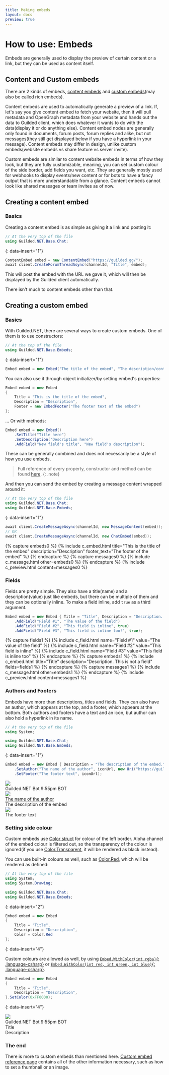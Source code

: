 ```yaml
---
title: Making embeds
layout: docs
preview: true
---
```


# How to use: Embeds

Embeds are generally used to display the preview of certain content or a link, but they can be used as content itself.

## Content and Custom embeds

There are 2 kinds of embeds, [content embeds](/references/ContentEmbed) and [custom embeds](/references/ChatEmbed)(may also be called rich embeds).

Content embeds are used to automatically generate a preview of a link. If, let's say you give content embed to fetch your website, then it will pull metadata and OpenGraph metadata from your website and hands out the data to Guilded client, which does whatever it wants to do with the data(display it or do anything else). Content embed nodes are generally only found in documents, forum posts, forum replies and alike, but not messages(they still get displayed below if you have a hyperlink in your message). Content embeds may differ in design, unlike custom embeds(website embeds vs share feature vs server invite).

Custom embeds are similar to content website embeds in terms of how they look, but they are fully customizable, meaning, you can set custom colour of the side border, add fields you want, etc. They are generally mostly used for webhooks to display events/new content or for bots to have a fancy output that is more understandable from a glance. Content embeds cannot look like shared messages or team invites as of now.

## Creating a content embed

### Basics

Creating a content embed is as simple as giving it a link and posting it:

```csharp
// At the very top of the file
using Guilded.NET.Base.Chat;
```
{: data-insert="1"}

```csharp
ContentEmbed embed = new ContentEmbed("https://guilded.gg/");
await client.CreateForumThreadAsync(channelId, "Title", embed);
```

This will post the embed with the URL we gave it, which will then be displayed by the Guilded client automatically.

There isn't much to content embeds other than that.

## Creating a custom embed

### Basics

With Guilded.NET, there are several ways to create custom embeds. One of them is to use constructors:

```csharp
// At the top of the file
using Guilded.NET.Base.Embeds;
```
{: data-insert="1"}

```csharp
Embed embed = new Embed("The title of the embed", "The description/contents of it", "Footer text at the bottom");
```

You can also use it through object initializer/by setting embed's properties:

```csharp
Embed embed = new Embed
{
    Title = "This is the title of the embed",
    Description = "Description",
    Footer = new EmbedFooter("The footer text of the embed")
};
```

... Or with methods:

```csharp
Embed embed = new Embed()
    .SetTitle("Title here")
    .SetDescription("Description here")
    .AddField("New field's title", "New field's description");
```

These can be generally combined and does not necessarily be a style of how you use embeds.

> Full reference of every property, constructor and method can be found [here](/references/Embed).
{: .note}

And then you can send the embed by creating a message content wrapped around it:

```csharp
// At the very top of the file
using Guilded.NET.Base.Chat;
using Guilded.NET.Base.Embeds;
```
{: data-insert="1"}

```csharp
await client.CreateMessageAsync(channelId, new MessageContent(embed));
// OR
await client.CreateMessageAsync(channelId, new ChatEmbed(embed));
```

{% capture embeds0 %}
    {% include c_embed.html title="This is the title of the embed" description="Description" footer_text="The footer of the embed" %}
{% endcapture %}
{% capture messages0 %}
    {% include c_message.html other=embeds0 %}
{% endcapture %}
{% include c_preview.html content=messages0 %}


### Fields

Fields are pretty simple. They also have a title(name) and a description(value) just like embeds, but there can be multiple of them and they can be optionally inline. To make a field inline, add `true` as a third argument.

```csharp
Embed embed = new Embed { Title = "Title", Description = "Description. This is not a field." }
    .AddField("Field #1", "The value of the field")
    .AddField("Field #2", "This field is inline", true)
    .AddField("Field #3", "This field is inline too!", true);
```

{% capture fields1 %}
    {% include c_field.html name="Field #1" value="The value of the field" %}
    {% include c_field.html name="Field #2" value="This field is inline" %}
    {% include c_field.html name="Field #3" value="This field is inline too" %}
{% endcapture %}
{% capture embeds1 %}
    {% include c_embed.html title="Title" description="Description. This is not a field" fields=fields1 %}
{% endcapture %}
{% capture messages1 %}
    {% include c_message.html other=embeds1 %}
{% endcapture %}
{% include c_preview.html content=messages1 %}


### Authors and Footers

Embeds have more than descriptions, titles and fields. They can also have an author, which appears at the top, and a footer, which appears at the bottom. Both authors and footers have a text and an icon, but author can also hold a hyperlink in its name.

```csharp
// At the very top of the file
using System;

using Guilded.NET.Base.Chat;
using Guilded.NET.Base.Embeds;
```
{: data-insert="1"}

```csharp
Embed embed = new Embed { Description = "The description of the embed." }
    .SetAuthor("The name of the author", iconUrl, new Uri("https://guilded.gg/"))
    .SetFooter("The footer text", iconUrl);
```

<div class="chat-preview">
    <div class="chat-preview-message">
        <div class="preview-avatar">
            <img class="preview-icon" src="https://raw.githubusercontent.com/Guilded-NET/Guilded.NET/early-access/assets/Icon.png"/>
        </div>
        <div class="preview-content">
            <div class="preview-header">
                <span class="preview-name">Guilded.NET Bot</span>
                <span class="preview-timestamp">9:55pm</span>
                <span class="preview-badge">BOT</span>
            </div>
            <div class="preview-message">
                <div class="gembed">
                    <div class="gembed-inner">
                        <div class="gembed-author">
                            <div class="gembed-author-icon">
                                <img class="gembed-img" src="https://raw.githubusercontent.com/Guilded-NET/Guilded.NET/early-access/assets/Icon.png"/>
                            </div>
                            <div class="gembed-author-text">
                                <a href="https://www.guilded.gg/">The name of the author</a>
                            </div>
                        </div>
                        <div class="gembed-wrapper">
                            <div class="gembed-body">
                                <div class="gembed-description"><a>The description of the embed</a></div>
                            </div>
                        </div>
                        <div class="gembed-footer">
                            <div class="gembed-footer-icon">
                                <img class="gembed-img" src="https://raw.githubusercontent.com/Guilded-NET/Guilded.NET/early-access/assets/Icon.png"/>
                            </div>
                            <div class="gembed-footer-text">
                                <a>The footer text</a>
                            </div>
                        </div>
                    </div>
                </div>
            </div>
        </div>
    </div>
</div>

### Setting side colour

Custom embeds use [Color struct](https://docs.microsoft.com/en-us/dotnet/api/system.drawing.color) for colour of the left border. Alpha channel of the embed colour is filtered out, so the transparency of the colour is ignored(if you use [Color.Transparent](https://docs.microsoft.com/en-us/dotnet/api/system.drawing.color.transparent), it will be rendered as black instead).

You can use built-in colours as well, such as [Color.Red](https://docs.microsoft.com/en-us/dotnet/api/system.drawing.color.red), which will be rendered as defined:

```csharp
// At the very top of the file
using System;
using System.Drawing;

using Guilded.NET.Base.Chat;
using Guilded.NET.Base.Embeds;
```
{: data-insert="2"}

```csharp
Embed embed = new Embed
{
    Title = "Title",
    Description = "Description",
    Color = Color.Red
};
```
{: data-insert="4"}

Custom colours are allowed as well, by using [`Embed.WithColor(int rgba)`{: .language-csharp}](/references/Embed_WithColor(int)) or [`Embed.WithColor(int red, int green, int blue)`{: .language-csharp}](/references/Embed_WithColor(int_int_int)).

```csharp
Embed embed = new Embed
{
    Title = "Title",
    Description = "Description",
}.SetColor(0xFF0000);
```
{: data-insert="4"}

<div class="chat-preview">
    <div class="chat-preview-message">
        <div class="preview-avatar">
            <img class="preview-icon" src="https://raw.githubusercontent.com/Guilded-NET/Guilded.NET/early-access/assets/Icon.png"/>
        </div>
        <div class="preview-content">
            <div class="preview-header">
                <span class="preview-name">Guilded.NET Bot</span>
                <span class="preview-timestamp">9:55pm</span>
                <span class="preview-badge">BOT</span>
            </div>
            <div class="preview-message">
                <div class="gembed">
                    <div class="gembed-inner" style="border-left-color: red;">
                        <div class="gembed-wrapper">
                            <div class="gembed-body">
                                <div class="gembed-title"><a>Title</a></div>
                                <div class="gembed-description"><a>Description</a></div>
                            </div>
                        </div>
                    </div>
                </div>
            </div>
        </div>
    </div>
</div>

### The end

There is more to custom embeds than mentioned here. [Custom embed reference page](/references/Embed) contains all of the other information necessary, such as how to set a thumbnail or an image.
